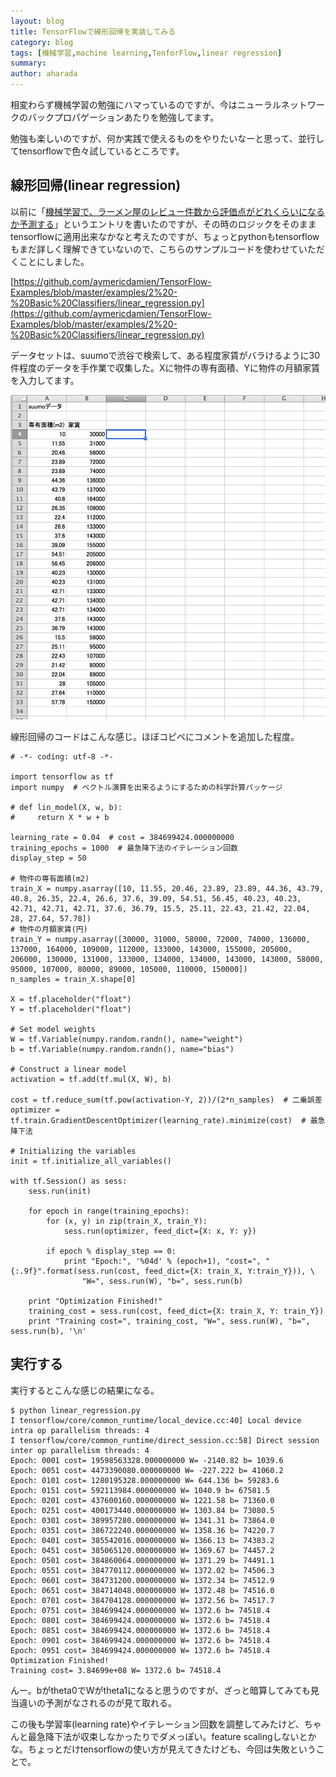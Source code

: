 ```yaml
---
layout: blog
title: TensorFlowで線形回帰を実装してみる
category: blog
tags: [機械学習,machine learning,TenforFlow,linear regression]  
summary:
author: aharada
---
```


相変わらず機械学習の勉強にハマっているのですが、今はニューラルネットワークのバックプロパゲーションあたりを勉強してます。

勉強も楽しいのですが、何か実践で使えるものをやりたいなーと思って、並行してtensorflowで色々試しているところです。

## 線形回帰(linear regression)

以前に「[機械学習で、ラーメン屋のレビュー件数から評価点がどれくらいになるか予測する](machine-learning-liner-ramen.html)」というエントリを書いたのですが、その時のロジックをそのままtensorflowに適用出来なかなと考えたのですが、ちょっとpythonもtensorflowもまだ詳しく理解できていないので、こちらのサンプルコードを使わせていただくことにしました。

[https://github.com/aymericdamien/TensorFlow-Examples/blob/master/examples/2%20-%20Basic%20Classifiers/linear_regression.py](https://github.com/aymericdamien/TensorFlow-Examples/blob/master/examples/2%20-%20Basic%20Classifiers/linear_regression.py)

データセットは、suumoで渋谷で検索して、ある程度家賃がバラけるように30件程度のデータを手作業で収集した。Xに物件の専有面積、Yに物件の月額家賃を入力してます。

![](../images/blog/2016-02-28-tensorflow-linear-regression/dataset.png)

線形回帰のコードはこんな感じ。ほぼコピペにコメントを追加した程度。

```
# -*- coding: utf-8 -*-

import tensorflow as tf
import numpy  # ベクトル演算を出来るようにするための科学計算パッケージ

# def lin_model(X, w, b):
#     return X * w + b

learning_rate = 0.04  # cost = 384699424.000000000
training_epochs = 1000  # 最急降下法のイテレーション回数
display_step = 50

# 物件の専有面積(m2)
train_X = numpy.asarray([10, 11.55, 20.46, 23.89, 23.89, 44.36, 43.79, 40.8, 26.35, 22.4, 26.6, 37.6, 39.09, 54.51, 56.45, 40.23, 40.23, 42.71, 42.71, 42.71, 37.6, 36.79, 15.5, 25.11, 22.43, 21.42, 22.04, 28, 27.64, 57.78])
# 物件の月額家賃(円)
train_Y = numpy.asarray([30000, 31000, 58000, 72000, 74000, 136000, 137000, 164000, 109000, 112000, 133000, 143000, 155000, 205000, 206000, 130000, 131000, 133000, 134000, 134000, 143000, 143000, 58000, 95000, 107000, 80000, 89000, 105000, 110000, 150000])
n_samples = train_X.shape[0]

X = tf.placeholder("float")
Y = tf.placeholder("float")

# Set model weights
W = tf.Variable(numpy.random.randn(), name="weight")
b = tf.Variable(numpy.random.randn(), name="bias")

# Construct a linear model
activation = tf.add(tf.mul(X, W), b)

cost = tf.reduce_sum(tf.pow(activation-Y, 2))/(2*n_samples)  # 二乗誤差
optimizer = tf.train.GradientDescentOptimizer(learning_rate).minimize(cost)  # 最急降下法

# Initializing the variables
init = tf.initialize_all_variables()

with tf.Session() as sess:
    sess.run(init)

    for epoch in range(training_epochs):
        for (x, y) in zip(train_X, train_Y):
            sess.run(optimizer, feed_dict={X: x, Y: y})

        if epoch % display_step == 0:
            print "Epoch:", '%04d' % (epoch+1), "cost=", "{:.9f}".format(sess.run(cost, feed_dict={X: train_X, Y:train_Y})), \
                "W=", sess.run(W), "b=", sess.run(b)

    print "Optimization Finished!"
    training_cost = sess.run(cost, feed_dict={X: train_X, Y: train_Y})
    print "Training cost=", training_cost, "W=", sess.run(W), "b=", sess.run(b), '\n'
```

## 実行する

実行するとこんな感じの結果になる。

```
$ python linear_regression.py
I tensorflow/core/common_runtime/local_device.cc:40] Local device intra op parallelism threads: 4
I tensorflow/core/common_runtime/direct_session.cc:58] Direct session inter op parallelism threads: 4
Epoch: 0001 cost= 19598563328.000000000 W= -2140.82 b= 1039.6
Epoch: 0051 cost= 4473390080.000000000 W= -227.222 b= 41060.2
Epoch: 0101 cost= 1280195328.000000000 W= 644.136 b= 59283.6
Epoch: 0151 cost= 592113984.000000000 W= 1040.9 b= 67581.5
Epoch: 0201 cost= 437600160.000000000 W= 1221.58 b= 71360.0
Epoch: 0251 cost= 400173440.000000000 W= 1303.84 b= 73080.5
Epoch: 0301 cost= 389957280.000000000 W= 1341.31 b= 73864.0
Epoch: 0351 cost= 386722240.000000000 W= 1358.36 b= 74220.7
Epoch: 0401 cost= 385542016.000000000 W= 1366.13 b= 74383.2
Epoch: 0451 cost= 385065120.000000000 W= 1369.67 b= 74457.2
Epoch: 0501 cost= 384860064.000000000 W= 1371.29 b= 74491.1
Epoch: 0551 cost= 384770112.000000000 W= 1372.02 b= 74506.3
Epoch: 0601 cost= 384731200.000000000 W= 1372.34 b= 74512.9
Epoch: 0651 cost= 384714048.000000000 W= 1372.48 b= 74516.0
Epoch: 0701 cost= 384704128.000000000 W= 1372.56 b= 74517.7
Epoch: 0751 cost= 384699424.000000000 W= 1372.6 b= 74518.4
Epoch: 0801 cost= 384699424.000000000 W= 1372.6 b= 74518.4
Epoch: 0851 cost= 384699424.000000000 W= 1372.6 b= 74518.4
Epoch: 0901 cost= 384699424.000000000 W= 1372.6 b= 74518.4
Epoch: 0951 cost= 384699424.000000000 W= 1372.6 b= 74518.4
Optimization Finished!
Training cost= 3.84699e+08 W= 1372.6 b= 74518.4
```

んー。bがtheta0でWがtheta1になると思うのですが、ざっと暗算してみても見当違いの予測がなされるのが見て取れる。

この後も学習率(learning rate)やイテレーション回数を調整してみたけど、ちゃんと最急降下法が収束しなかったりでダメっぽい。feature scalingしないとかな。ちょっとだけtensorflowの使い方が見えてきたけども、今回は失敗ということで。
